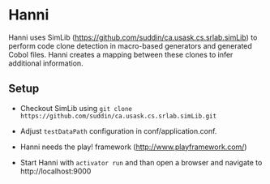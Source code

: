 Hanni
=====
Hanni uses SimLib (https://github.com/suddin/ca.usask.cs.srlab.simLib) to perform code clone detection in macro-based generators and generated Cobol files. Hanni creates a mapping between these clones to infer additional information.

## Setup


* Checkout SimLib using `git clone https://github.com/suddin/ca.usask.cs.srlab.simLib.git`

* Adjust `testDataPath` configuration in conf/application.conf.

* Hanni needs the play! framework (http://www.playframework.com/)

* Start Hanni with `activator run` and than open a browser and navigate to http://localhost:9000
